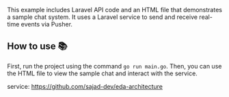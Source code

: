 This example includes Laravel API code and an HTML file that demonstrates a sample chat system. It uses a Laravel service to send and receive real-time events via Pusher.

## How to use 📚
First, run the project using the command `go run main.go`. Then, you can use the HTML file to view the sample chat and interact with the service.

service: https://github.com/sajad-dev/eda-architecture
